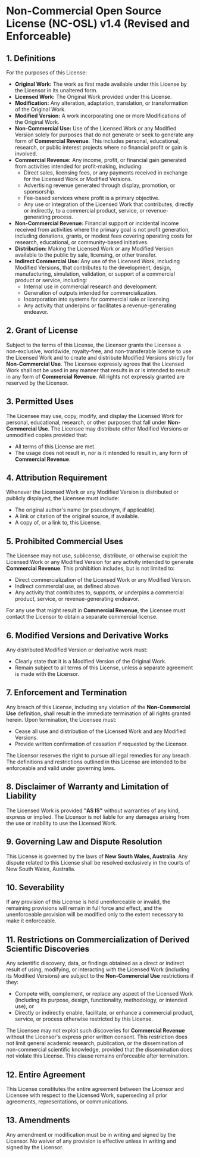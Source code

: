 # Non-Commercial Open Source License (NC-OSL) v1.4 (Revised and Enforceable)

## 1. Definitions

For the purposes of this License:

- **Original Work:** The work as first made available under this License by the Licensor in its unaltered form.
- **Licensed Work:** The Original Work provided under this License.
- **Modification:** Any alteration, adaptation, translation, or transformation of the Original Work.
- **Modified Version:** A work incorporating one or more Modifications of the Original Work.
- **Non-Commercial Use:** Use of the Licensed Work or any Modified Version solely for purposes that do not generate or seek to generate any form of **Commercial Revenue**. This includes personal, educational, research, or public interest projects where no financial profit or gain is involved.
- **Commercial Revenue:** Any income, profit, or financial gain generated from activities intended for profit-making, including:
  - Direct sales, licensing fees, or any payments received in exchange for the Licensed Work or Modified Versions.
  - Advertising revenue generated through display, promotion, or sponsorship.
  - Fee-based services where profit is a primary objective.
  - Any use or integration of the Licensed Work that contributes, directly or indirectly, to a commercial product, service, or revenue-generating process.
- **Non-Commercial Revenue:** Financial support or incidental income received from activities where the primary goal is not profit generation, including donations, grants, or modest fees covering operating costs for research, educational, or community-based initiatives.
- **Distribution:** Making the Licensed Work or any Modified Version available to the public by sale, licensing, or other transfer.
- **Indirect Commercial Use:** Any use of the Licensed Work, including Modified Versions, that contributes to the development, design, manufacturing, simulation, validation, or support of a commercial product or service, including:
  - Internal use in commercial research and development.
  - Generation of outputs intended for commercialization.
  - Incorporation into systems for commercial sale or licensing.
  - Any activity that underpins or facilitates a revenue-generating endeavor.

## 2. Grant of License

Subject to the terms of this License, the Licensor grants the Licensee a non-exclusive, worldwide, royalty-free, and non-transferable license to use the Licensed Work and to create and distribute Modified Versions strictly for **Non-Commercial Use**. The Licensee expressly agrees that the Licensed Work shall not be used in any manner that results in or is intended to result in any form of **Commercial Revenue**. All rights not expressly granted are reserved by the Licensor.

## 3. Permitted Uses

The Licensee may use, copy, modify, and display the Licensed Work for personal, educational, research, or other purposes that fall under **Non-Commercial Use**. The Licensee may distribute either Modified Versions or unmodified copies provided that:
- All terms of this License are met.
- The usage does not result in, nor is it intended to result in, any form of **Commercial Revenue**.

## 4. Attribution Requirement

Whenever the Licensed Work or any Modified Version is distributed or publicly displayed, the Licensee must include:
- The original author's name (or pseudonym, if applicable).
- A link or citation of the original source, if available.
- A copy of, or a link to, this License.

## 5. Prohibited Commercial Uses

The Licensee may not use, sublicense, distribute, or otherwise exploit the Licensed Work or any Modified Version for any activity intended to generate **Commercial Revenue**. This prohibition includes, but is not limited to:
- Direct commercialization of the Licensed Work or any Modified Version.
- Indirect commercial use, as defined above.
- Any activity that contributes to, supports, or underpins a commercial product, service, or revenue-generating endeavor.

For any use that might result in **Commercial Revenue**, the Licensee must contact the Licensor to obtain a separate commercial license.

## 6. Modified Versions and Derivative Works

Any distributed Modified Version or derivative work must:
- Clearly state that it is a Modified Version of the Original Work.
- Remain subject to all terms of this License, unless a separate agreement is made with the Licensor.

## 7. Enforcement and Termination

Any breach of this License, including any violation of the **Non-Commercial Use** definition, shall result in the immediate termination of all rights granted herein. Upon termination, the Licensee must:
- Cease all use and distribution of the Licensed Work and any Modified Versions.
- Provide written confirmation of cessation if requested by the Licensor.

The Licensor reserves the right to pursue all legal remedies for any breach. The definitions and restrictions outlined in this License are intended to be enforceable and valid under governing laws.

## 8. Disclaimer of Warranty and Limitation of Liability

The Licensed Work is provided **"AS IS"** without warranties of any kind, express or implied. The Licensor is not liable for any damages arising from the use or inability to use the Licensed Work.

## 9. Governing Law and Dispute Resolution

This License is governed by the laws of **New South Wales, Australia**. Any dispute related to this License shall be resolved exclusively in the courts of New South Wales, Australia.

## 10. Severability

If any provision of this License is held unenforceable or invalid, the remaining provisions will remain in full force and effect, and the unenforceable provision will be modified only to the extent necessary to make it enforceable.

## 11. Restrictions on Commercialization of Derived Scientific Discoveries

Any scientific discovery, data, or findings obtained as a direct or indirect result of using, modifying, or interacting with the Licensed Work (including its Modified Versions) are subject to the **Non-Commercial Use** restrictions if they:
- Compete with, complement, or replace any aspect of the Licensed Work (including its purpose, design, functionality, methodology, or intended use), or
- Directly or indirectly enable, facilitate, or enhance a commercial product, service, or process otherwise restricted by this License.

The Licensee may not exploit such discoveries for **Commercial Revenue** without the Licensor's express prior written consent. This restriction does not limit general academic research, publication, or the dissemination of non-commercial scientific knowledge, provided that the dissemination does not violate this License. This clause remains enforceable after termination.

## 12. Entire Agreement

This License constitutes the entire agreement between the Licensor and Licensee with respect to the Licensed Work, superseding all prior agreements, representations, or communications.

## 13. Amendments

Any amendment or modification must be in writing and signed by the Licensor. No waiver of any provision is effective unless in writing and signed by the Licensor.
